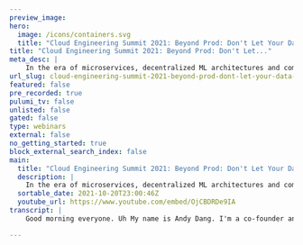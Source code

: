 ```yaml
---
preview_image:
hero:
  image: /icons/containers.svg
  title: "Cloud Engineering Summit 2021: Beyond Prod: Don't Let Your Data Fail You"
title: "Cloud Engineering Summit 2021: Beyond Prod: Don't Let..."
meta_desc: |
    In the era of microservices, decentralized ML architectures and complex data pipelines, data quality has become a bigger challenge than ever. While...
url_slug: cloud-engineering-summit-2021-beyond-prod-dont-let-your-data-fail-you
featured: false
pre_recorded: true
pulumi_tv: false
unlisted: false
gated: false
type: webinars
external: false
no_getting_started: true
block_external_search_index: false
main:
  title: "Cloud Engineering Summit 2021: Beyond Prod: Don't Let Your Data Fail You"
  description: |
    In the era of microservices, decentralized ML architectures and complex data pipelines, data quality has become a bigger challenge than ever. While infrastructure-as-code and DevOps frameworks such as Pulumi enable best practices in managing and testing the infrastructure and software, much is left to be desired for managing data quality. As data becomes more entangled in software-based decisions, it’s critical for companies to start treating data with similar rigor to what the DevOps world has. In this talk, we will address this challenge through whylogs, an open source standard for data logging. We’ll deep-dive how whylogs fit into the general infrastructure as a whole and how it can enable end-to-end observability and monitoring for your data stack. This shift in paradigm will enable companies that operate with data to move faster and safer by building discipline and processes around data.  Talk by: Andy Dang
  sortable_date: 2021-10-20T23:00:46Z
  youtube_url: https://www.youtube.com/embed/OjCBDRDe9IA
transcript: |
    Good morning everyone. Uh My name is Andy Dang. I'm a co-founder and a tech lead at labs. Today, I wanna talk about the problem of monitoring data once is deployed to spread beyond the normal DeVos monitoring pipeline. So when A I is deployed everywhere and not just A I any data pipeline applications, we organization nowadays have adopted various stacks to deploy machine learning as well as analytics to production environment. And once in production, these data flows can fail in an anticipated way and pro and can prove to be very difficult to operate. For example, as of today, over 100,000 A I failures have been recorded by the partnership on A I in an A I incident database. So if your team run data and A I in production, you probably have a story of how it failed and upset your customers or affected your business just like Andreas here who got recommended a pepper as a substitute for roses by the whole foods algorithm. Luckily is a harmless failure in this case, but that's not always the case. So in the data centric world, uh machine learning or A I application is just one of the many uses of data centric applications. We have analytics software, we have traditional um decision tree making software. So all these pieces are creating a complex flow of uh of data pipelines and they come with their own scaling challenges and they are fighting complex business decisions. Unfortunately, the traditional DEV ops monitoring that revolves around application performance monitoring is insufficient to really address um the quality control as well as ensuring this data centric uh architecture can work effectively in the real world. Um Another thing is that uh when it comes to data, it has a very different characteristic from traditional de de of signals, we have the massive volume of data points. And so when things fail, it's really hard to detect, even when things work, it's also hard to manually configure all these possible dimensions. Um And by what I mean dimensions is because data tend to contain many fields, each of them might fail independently of each other. And oftentimes what the operators at the moment are doing are writing complex queries and extracting complex metrics to detect these issues. These are expensive mechanisms and it creates a lot of friction in the development and deployment process for data centric applications. And sometimes it creates this culture of fear because it's because when it's hard to process and detect failures, it's harder to deploy to make changes. Most of the time, we we often say that companies are flying blind without data monitoring in production and a lot of the existing DEV ops are not designed around these characteristics. So some mitigate no mitigations in the data apps and the machine learning world have done have applied like retrofitting des culture into the MOF culture. Like you've seen solutions around GLAB and github uh based deployment, git based operations. Uh and then you also have solutions where they retrofit the prometheus and graph FAA to monitor data pipelines. As I mentioned, those are insufficient to really address the characteristic of a complex real world pipeline. The landscape itself is still very early and very immature. So what are the gaps here? I I want to recap a bit here is, first of all, data itself is highly dimensional. Um It at the moment when it comes to data monitoring, we tend to couple them with the data warehousing solution because uh we would run query analysis on the using this existing technology most oftentimes sequel, which are powerful. However, because there's this coupling, it limits the ability to monitor this architecture in places where data warehouse warehousing is not available. And that comes to the next part where we have data being deployed to small devices like smartphones or ILT devices. And these are very different from traditional data warehouses um where you have everything in one single location with a massive processing engine and finally the explosion of configurations when you have tons of data. Uh it's harder to tell what to monitor, monitor what matters hard. And this is why observ ability and zero config monitoring philosophy can come to a rescue and solve the problem. So you just don't just deploy data to Prague beyond that, you want to monitor these pipelines and data flow continuously. Taking a step back. I wanna introduce myself a bit more in depth. Um I am the tech lead at dot A I. And what we're building is we are set where the team here set out to build a solution for continuously tracking data and machine learning models to help companies and teams measure what matters in their machine learning system. Uh We take the expertise of I spent six years at Amazon building massive data pipelines and data warehouses, warehouse solutions before entering the uh machine learning infrastructure and tooling world. So my background is um bringing uh to gather this uh kind of knowledge around operating real world massive data systems versus running machine learning in production, both of which are kind of separate fields at the moment. Um But they are converging into what we call M OS uh at WI labs, we build an open source solution called logs as an standard to track uh data quality. And we believe that every team must have access for continuous machine learning monitoring. And I'll talk about wild offs in the next part of my talk. And this solution can allow team to track and measure data quality regardless of where it is in the pipeline, whether it's on your a mobile phone device, on IOT device to where you're running it in a massive real time uh data processing system such as C fa uh this philosophy of lightweight statistic collection allow us to integrate with many points in the data flow and allow you to treat data monitoring problem in a very similar manner as um DeVos monitoring problem. So here's the agenda. Um I'm trying, I'll, I'll try to discuss in a little bit further about specific um the kind of uh data challenges around monitoring for data itself, uh the science behind it and then I'll discuss data observable and what that means in the context of um data deployment. And then I'll go in depth about wild offs and how to get started with wild offs. So data monitoring challenges. This is a very, very high level overview of a machine learning system. I'm taking machine learning system as an example of a data architecture here just to highlight the increasing complexity of how we operate data devops was coined in 2009. And our software architecture has evolved significantly then. Uh obviously, nowadays, we have infrastructures code like Pulumi uh where we deploy software as part of our pipeline and we can monitor and test our infrastructure. However, when it comes to data, um ML pipelines involves a lot of data and metadata, but there's a huge gap in the tooling space to really talk about what it means to do checks at each of these step for, for these boxes in the diagram. Um It's not, and the data comes in a complex form. It's just not just pure numbers, they come in high dimensional, they can be embeddings, they can be images. Uh So we require a solution that, that is slightly more in that provides more insights than traditional DEV solution. And with highly complex data that can support a large number of features and, and, and various machine learning use cases as well as traditional data use cases. And the data volume is one of the things that we want to focus on because we recognize that the pipeline is, first of all, is constantly evolving. Sometimes you don't, you can't keep a record every record of the data that your system seems or process because data is also can be ephemeral um simply because of cost privacy or security, you can't store every single data point sometimes, but you still want to monitor that data flow somehow to make sure that it doesn't look too different from the data flow you've seen yesterday. For example, existing philosophy around this tend to be expensive by storing all the data in the warehouse tedious because you need to run SQL query on top of that warehouse. And that requires writing SQL query which some people are a fan of. But I don't think um a lot of machine learning scientists or software engineers are excited about doing that as a day job and can be really time consuming because these queries get except expensive ex running against a massive uh data warehouse. Uh now and then with the infrastructure changes, it's a lot easier to build terabyte scale pipelines now in minutes. And you can spin off a massive spark job cluster in data breaks, for example, or snowflake and process tons of data at the same time. If you look at all the core steps of a machine learning pipeline or data pipeline, each of these steps involves data transformation and moving massive amount of data. And you can once you operate, start operating this sort of stat, you quickly learn that each step can introduce a data bug in production and can completely derail the whole system even though the software is sound. Uh data systems are very sensitive to data bugs and data changes, especially machine learning one and the majority of machine learning failures stem from data and not the code itself. So this slide, we talked to 100 and 50 data science team and we just ask about the recent failures they have to deal with. And this is just a sample of the issues. And as you see typically when we think about so software failures, we think about either bugs in the code, lack of unit testing, lack of integration testing or infrastructure deployment failures. Um But when it comes to data, everything can be correct. And the data itself is still just different uh because data reflects the real world. And when COVID happens, for example, um it changes how customer behave and therefore changes the data shape uh dev ops traditional debs. So testing validation does not transfer well, due to again, the data issues, uh dimensionality and volume issue I mentioned before. Um also, especially with machine learning system, uh a fluctuation of distribution itself can, can disrupt the whole system. And that is different from what the problem that a system like Prometheus or Hanna are trying to solve. So here's a quick list of data locking versus uh software locking um and different ways how we can monitor the problems in, in in this metrics. Uh And just to call out that if you look at the metrics that we have to collect to effectively monitor uh data stream, it the the number of metrics in if you map it back to the traditional DEV solution, it increases significantly and it increases the cost. So this is why traditional software la monitoring is insufficient for data monitoring. And on top of that, we really want to talk about observable. It's not about monitoring, it's about providing insights because a lot of the time you find problems by looking at metrics at chart rather than setting up individual monitors all the time. So what that means is that machine learning, we can learn a few things from quality control. In traditional de ops, we have Canary, we have constant monitoring for system in production by emitting metrics, we can do something similar with data. So data systems are not deploying nice pipeline into snowflake everywhere they run in live system, they run on devices. So we are proposing this technique called data profiling. Thinking about collecting lightweight, simple lightweight statistics that are meaningful that will allow users to detect data quality in production without having to actually store the data. So here is, let's say we want to design such data law with the sort of kind of quality we would want from our experience working with both machine learning and data warehouse problems. There are few five core categories. First is metadata like just simple things like when it was produced and then the count of data points, these are simple and more advanced ones are statistics um like standard deviation distribution like histogram of the data uh and then stratified samp and then building stratified sampling. On top of this is uh something that is not really addressed by uh by how, how, how traditional software monitoring works. Because using these statistics and distribution and you can decide smartly what data points to collect, like only collecting the outliers or the long tail data points rather than randomly sample your data stream to try to debug uh a data issue for example. And since logging to be part of every ML step or data pipeline step. We need to be thoughtful about the runtime footprint. What are the key properties? Here's some, taking some lessons from the DeVos best practices. Uh A good solution should, should be lightweight, should be portable, should be configurable and we're working with statisticss in massive data sets. The log probably should be merge. So you can build an o a global view of the distribution of your. Uh for example, when you run data on 20 machines, you can see the global view across 20 machines rather than um rather than having to run again SQL analysis to in order to collect global statistics. And then finally, when you have these properties, you can enable uh deployment everywhere for this solution. And this is what we were trying what we are building with wild locks and build in in terms of the kind of properties that allows wild to be uh infrastructure agnostic and can run in multiple environments. So what is why logs it is a data centric logging library. What it does is it log all key statistics of your data over intervals of time instead of producing a log files. For example, you get a a summary statistic file and there are multiple open source library that actually try to tackle the problem of testing data quality or evaluating drift. Um but is a very different approach where it doesn't require you to store the full data set to run such analysis. It decouples the process of producing uh distributions and metrics from the the step of generating drift and analysis. Because the drift and analysis and data quality checks might happen way downstream. When say you compare data between your production system against your uh training system, it can, it provides the foundation for profiling the data testing, data quality and mo and continuously monitor data after production deployment. And thanks to these properties, it works elegantly for big data systems such as Apache spark, which is a Scala. We have a scholar library that is actually wrapped around our Java library. It can work on terabytes of uh of of data, taking full advantage of spark raw processing power. It doesn't require double passing over the data. And because the locks are so lightweight, the cost of any uh bandwidth is minimized and because also tries to tackle the machine learning and all the data uh data engineering steps in Python, we have a Python version as well. And in this example, you're looking at integration with ML flow, it allows um user to track data, associate data fingerprints with every step of their experiment. And this is a very powerful feature when you can visualize these uh statistics over time to and then you can ideally build monitor and debug data issues by running through this uh exploratory data analysis in in a light weight manner. So you don't have to run it against say a whole sequel database. Um Here's just some a very example of what, how does it it takes in the key statistics per feature. So without zero, without any configuration from user, these statistics are automatically captured. The type of metrics logs that captures are um is configurable and would love the community to contrite, contribute new metrics and ideas. Our github and Slack community are very active and you're welcome to uh charming and look at our road map and directions and once you collect this statistic over time uh across different steps. Uh In in this example, we ran the example for 20 batches of data and we capture the one offs property for every feature in the batch. And we take we can visualize distribution, for example, free sulfur dioxide that across different batches here and visualizing this sort of distribution over time allow user to understand drifts and data blocks even without any automated monitoring. On top of this, you can see here there's a spike in the middle of the graph. And if when given that this feature is an important feature to the model, I probably wanna take a look and make sure that that batch does not have any problem associated with the data like user input. For example, now the most important property of a logging setup is the cost capturing data statistics should not involve massive amount of data uh or processing it postprocessing it. So why use stochastic streaming algorithms to capture remarkably lightweight data statistics? Uh This ensures that constant memory footprint and the ability to lock terabytes of data without breaking the bank. Furthermore, while LOS are merge, so uh streaming pipeline can capture micro batches like every five minutes and aggregate them into hourly batches. And then you can even aggregate them further to create a global view or daily view. Uh The ability to slice and dice is is there for you. And uh again, the result is very lightweight and doesn't contain raw data. So very privacy friendly and the ability to store this get uh using these algorithms like hyper log allow us to capture much, much more accurate data distribution than traditional uh method of sampling, for example. So once with this, you going back to the initial conundrum of monitoring after you deploy to production, this is why we develop logs to capture data every step of your pipeline in production and in development. And this allows you users to visualize to detect data quality issues and take action, make meaningful actions when we open source the library. Uh the A I community actually, and the data community actually found additional ways of using logs output. Uh For example, logs can also be used to test data. You can take the distribution in production and test it against your development uh data set to make sure that what you're doing in development, the transformation um doesn't cause deviation from the actual data and in production, for example, or the sample that you're using in uh in in development is representative of production data set. And then you can also extract constraint from wild off so that you can assert things like data point should be within this distribution or data point should not have X amount of missing value every batch. Uh These very, these become unit tests as well as Canary, we call them uh Canary val data validation for uh post deployment of machine learning and data pipelines. So how do you get started with logs? It is an open source library. It is available in Python and Java. So you can check out our logs, uh guitar repo and our example, we would love to have some feedback. And if you are curious about the one laps platform where we provide free monitoring for uh for your models, uh check sign up for this form and, and you can get an account to, to experience the work flow of visualizing and um and going through the flow of of of pushing and logging and monitoring data on the uh for for your real time and or for your batch models. Fine to conclude, I would like to invite everyone who is thinking about A I governance and transparency and data quality uh for data center infrastructure to join the effort to develop an open standard for for uh data monitoring with wild. We have a slack community to discuss the tooling and the future direction of the standard and the extensibility of it to make sure that it works for multiple use cases. And also check out the link on the right uh for the github package. Again, you can uh pip in story very easily in a Jupiter notebook environment. And try also try out how, how, how many, how, how to see how easy it is to log data as part of your machine learning and data operation. I would love to hear your feedback, uh your contribution and uh feature request to that will help us drive the direction and the integration into your favorite data and machine learning tool and to extend the concept of blogging to new data types of like images, audios. Um And so yeah, uh and also join our slat if you want just to talk to us. Thank you very much for listening.

---
```


